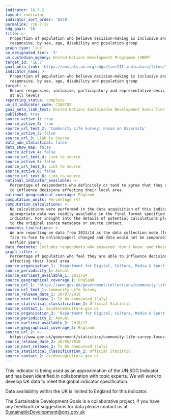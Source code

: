 ```yaml
---
indicator: 16.7.2
layout: indicator
indicator_sort_order: '0170'
permalink: /16-7-2/
sdg_goal: '16'
title: >-
  Proportion of population who believe decision-making is inclusive and
  responsive, by sex, age, disability and population group
graph_type: line
un_designated_tier: '3'
un_custodian_agency: United Nations Development Programme (UNDP)
target_id: '16.7'
goal_meta_link: 'https://unstats.un.org/sdgs/tierIII-indicators/files/Tier3-16-07-02.pdf'
indicator_name: >-
  Proportion of population who believe decision-making is inclusive and
  responsive, by sex, age, disability and population group
target: >-
  Ensure responsive, inclusive, participatory and representative decision-making
  at all levels
reporting_status: complete
un_sd_indicator_code: C160702
goal_meta_link_text: United Nations Sustainable Development Goals Tier 3 Work Plan (PDF 77.8 KB)
published: true
source_active_1: true
source_active_2: true
source_url_text_2: 'Community Life Survey: Focus on Diversity'
source_active_3: false
source_url_3: Link to Source
data_non_statistical: false
data_show_map: false
source_active_4: false
source_url_text_4: Link to source
source_active_5: false
source_url_text_5: Link to source
source_active_6: false
source_url_text_6: Link to source
national_indicator_available: >-
  Percentage of respondents who definitely or tend to agree that they are able
  to influence decisions affecting their local area
national_geographical_coverage: England
computation_units: Percentage (%)
computation_calculations: >-
  No calculations were performed in the data acquisition of this indicator as
  appropriate data was readily available in the final format specified by this
  indicator. For insight into the details of potential calculations please refer
  to the original source metadata or source contact.
comments_limitations: >-
  We are reporting on data from 2013/14 as the data collection mode (from
  face-to-face to online/paper) changed and data would not be comparable with
  earlier years. 
data_footnote: Excludes respondents who answered 'don't know' and those with missing answers.
graph_title: >-
  Percentage of population who feel they are able to influence decisions
  affecting their local area
source_organisation_1: 'Department for Digital, Culture, Media & Sport'
source_periodicity_1: Annual
source_earliest_available_1: 2013/14
source_geographical_coverage_1: England
source_url_1: 'https://www.gov.uk/government/collections/community-life-survey'
source_url_text_1: Community Life Survey
source_release_date_1: 20/07/2016
source_next_release_1: To be announced (July)
source_statistical_classification_1: Official Statistic
source_contact_1: evidence@culture.gov.uk
source_organisation_2: 'Department for Digital, Culture, Media & Sport'
source_periodicity_2: Annual
source_earliest_available_2: 2016/17
source_geographical_coverage_2: England
source_url_2: >-
  https://www.gov.uk/government/statistics/community-life-survey-focus-on-diversity
source_release_date_2: 10/05/2018
source_next_release_2: To be announced (July)
source_statistical_classification_2: Official Statistic
source_contact_2: evidence@culture.gov.uk
---
```

This indicator is being used as an approximation of the UN SDG Indicator and has been identified in collaboration with topic experts. We will work to develop UK data to meet the global indicator specification.

Data availability within the UK is limited to England for this indicator.

The Sustainable Development Goals is a collaborative project, if you have any feedback or suggestions for data please contact us at <SustainableDevelopment@ons.gov.uk>